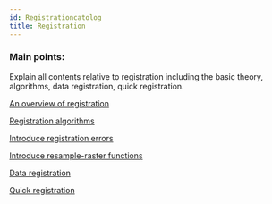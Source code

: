 ```yaml
---
id: Registrationcatolog
title: Registration
---
```

### Main points:

Explain all contents relative to registration including the basic theory,
algorithms, data registration, quick registration.

 [An overview of registration](Registration)

 [Registration algorithms](RegistrationMode)

 [Introduce registration errors](RegistrationError) 

 [Introduce resample-raster functions](resamplemethod)

 [Data registration](RegisteData)

 [Quick registration](BatchRegistration)
